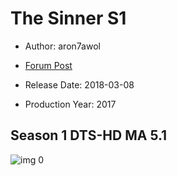 # The Sinner S1

* Author: aron7awol

* [Forum Post](https://www.avsforum.com/threads/bass-eq-for-filtered-movies.2995212/post-59314466)

* Release Date: 2018-03-08
* Production Year: 2017

## Season 1 DTS-HD MA 5.1

![img 0](https://i.imgur.com/Ita0VxH.jpg)

